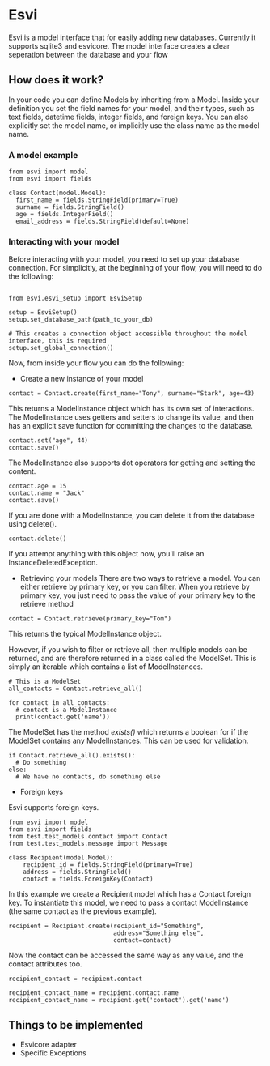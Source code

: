 # Esvi

Esvi is a model interface that for easily adding new databases. Currently it supports sqlite3 and esvicore.
The model interface creates a clear seperation between the database and your flow

## How does it work?
In your code you can define Models by inheriting from a Model. Inside your definition you set the field names for your model, and their types, such as text fields, datetime fields, integer fields, and foreign keys. You can also explicitly set the model name, or implicitly use the class name as the model name.

### A model example
```
from esvi import model
from esvi import fields

class Contact(model.Model):
  first_name = fields.StringField(primary=True)
  surname = fields.StringField()
  age = fields.IntegerField()
  email_address = fields.StringField(default=None)
```

### Interacting with your model
Before interacting with your model, you need to set up your database connection.
For simplicitly, at the beginning of your flow, you will need to do the following:
```

from esvi.esvi_setup import EsviSetup

setup = EsviSetup()
setup.set_database_path(path_to_your_db)

# This creates a connection object accessible throughout the model interface, this is required
setup.set_global_connection()
```

Now, from inside your flow you can do the following:
- Create a new instance of your model
```
contact = Contact.create(first_name="Tony", surname="Stark", age=43)
```
This returns a ModelInstance object which has its own set of interactions.
The ModelInstance uses getters and setters to change its value, and then has an explicit save function for committing the changes to the database.
```
contact.set("age", 44)
contact.save()
```
The ModelInstance also supports dot operators for getting and setting the content.
```
contact.age = 15
contact.name = "Jack"
contact.save()
```
If you are done with a ModelInstance, you can delete it from the database using delete().
```
contact.delete()
```
If you attempt anything with this object now, you'll raise an InstanceDeletedException.

- Retrieving your models
There are two ways to retrieve a model. You can either retrieve by primary key, or you can filter.
When you retrieve by primary key, you just need to pass the value of your primary key to the retrieve method
```
contact = Contact.retrieve(primary_key="Tom")
```
This returns the typical ModelInstance object.

However, if you wish to filter or retrieve all, then multiple models can be returned, and are therefore returned in a class called the ModelSet.
This is simply an iterable which contains a list of ModelInstances.
```
# This is a ModelSet
all_contacts = Contact.retrieve_all()

for contact in all_contacts:
  # contact is a ModelInstance
  print(contact.get('name'))
```
The ModelSet has the method <i>exists()</i> which returns a boolean for if the ModelSet contains any ModelInstances.
This can be used for validation.
```
if Contact.retrieve_all().exists():
  # Do something
else:
  # We have no contacts, do something else
```

- Foreign keys

Esvi supports foreign keys.
```
from esvi import model
from esvi import fields
from test.test_models.contact import Contact
from test.test_models.message import Message

class Recipient(model.Model):
    recipient_id = fields.StringField(primary=True)
    address = fields.StringField()
    contact = fields.ForeignKey(Contact)
```
In this example we create a Recipient model which has a Contact foreign key.
To instantiate this model, we need to pass a contact ModelInstance (the same contact as the previous example).

```
recipient = Recipient.create(recipient_id="Something",
                             address="Something else",
                             contact=contact)
```
Now the contact can be accessed the same way as any value, and the contact attributes too.
```
recipient_contact = recipient.contact

recipient_contact_name = recipient.contact.name
recipient_contact_name = recipient.get('contact').get('name')
```


## Things to be implemented
- Esvicore adapter
- Specific Exceptions
